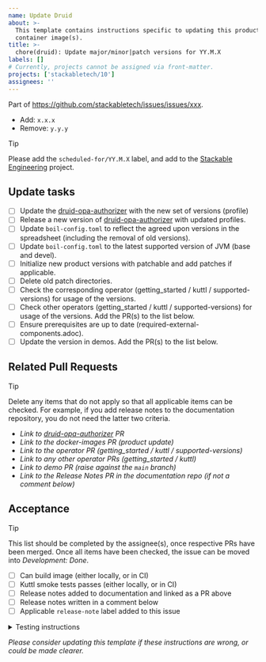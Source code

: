 ```yaml
---
name: Update Druid
about: >-
  This template contains instructions specific to updating this product and/or
  container image(s).
title: >-
  chore(druid): Update major/minor|patch versions for YY.M.X
labels: []
# Currently, projects cannot be assigned via front-matter.
projects: ['stackabletech/10']
assignees: ''
---
```


Part of <https://github.com/stackabletech/issues/issues/xxx>.

<!--
This gives hints to the person doing the work.
Add/Change/Remove anything that isn't applicable anymore
-->
- Add: `x.x.x`
- Remove: `y.y.y`

> [!TIP]
> Please add the `scheduled-for/YY.M.X` label, and add to the [Stackable Engineering][1] project.
>
> [1]: https://github.com/orgs/stackabletech/projects/10

## Update tasks

- [ ] Update the [druid-opa-authorizer](https://github.com/stackabletech/druid-opa-authorizer/) with the new set of versions (profile)
- [ ] Release a new version of [druid-opa-authorizer](https://github.com/stackabletech/druid-opa-authorizer) with updated profiles.
- [ ] Update `boil-config.toml` to reflect the agreed upon versions in the spreadsheet (including the removal of old versions).
- [ ] Update `boil-config.toml` to the latest supported version of JVM (base and devel).
- [ ] Initialize new product versions with patchable and add patches if applicable.
- [ ] Delete old patch directories.
- [ ] Check the corresponding operator (getting_started / kuttl / supported-versions) for usage of the versions.
- [ ] Check other operators (getting_started / kuttl / supported-versions) for usage of the versions. Add the PR(s) to the list below.
- [ ] Ensure prerequisites are up to date (required-external-components.adoc).
- [ ] Update the version in demos. Add the PR(s) to the list below.

## Related Pull Requests

> [!TIP]
> Delete any items that do not apply so that all applicable items can be checked.
> For example, if you add release notes to the documentation repository, you do not need the latter two criteria.

- _Link to [druid-opa-authorizer](https://github.com/stackabletech/druid-opa-authorizer/) PR_
- _Link to the docker-images PR (product update)_
- _Link to the operator PR (getting_started / kuttl / supported-versions)_
- _Link to any other operator PRs (getting_started / kuttl)_
- _Link to demo PR (raise against the `main` branch)_
- _Link to the Release Notes PR in the documentation repo (if not a comment below)_

## Acceptance

> [!TIP]
> This list should be completed by the assignee(s), once respective PRs have been merged. Once all items have been
> checked, the issue can be moved into _Development: Done_.

- [ ] Can build image (either locally, or in CI)
- [ ] Kuttl smoke tests passes (either locally, or in CI)
- [ ] Release notes added to documentation and linked as a PR above
- [ ] Release notes written in a comment below
- [ ] Applicable `release-note` label added to this issue

<details>
<summary>Testing instructions</summary>

```shell
# Where x.y.z is the new version added in this PR
boil build druid=x.y.z --strip-architecture --load

kind load docker-image oci.stackable.tech/sdp/druid:x.y.z-stackable0.0.0-dev

# Change directory into the druid-operator repository and update the
# product version in tests/test-definition.yaml
./scripts/run-tests --test-suite smoke-latest # or similar
```

</details>

_Please consider updating this template if these instructions are wrong, or
could be made clearer._
